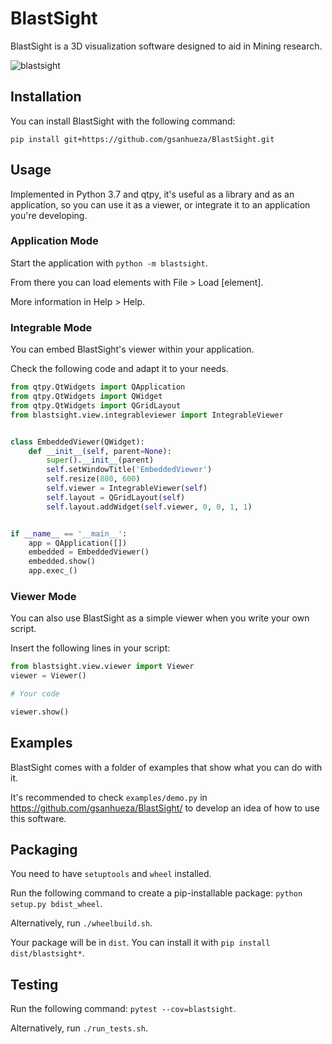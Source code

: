 # BlastSight

BlastSight is a 3D visualization software designed to aid in Mining research.

![blastsight](https://users.dcc.uchile.cl/~gsanhuez/blastsight-app.png)

## Installation

You can install BlastSight with the following command:

`pip install git+https://github.com/gsanhueza/BlastSight.git`

## Usage

Implemented in Python 3.7 and qtpy, it's useful as a library and as an application,
so you can use it as a viewer, or integrate it to an application you're developing.

### Application Mode

Start the application with `python -m blastsight`.

From there you can load elements with File > Load [element].

More information in Help > Help.

### Integrable Mode

You can embed BlastSight's viewer within your application.

Check the following code and adapt it to your needs.

```python
from qtpy.QtWidgets import QApplication
from qtpy.QtWidgets import QWidget
from qtpy.QtWidgets import QGridLayout
from blastsight.view.integrableviewer import IntegrableViewer


class EmbeddedViewer(QWidget):
    def __init__(self, parent=None):
        super().__init__(parent)
        self.setWindowTitle('EmbeddedViewer')
        self.resize(800, 600)
        self.viewer = IntegrableViewer(self)
        self.layout = QGridLayout(self)
        self.layout.addWidget(self.viewer, 0, 0, 1, 1)


if __name__ == '__main__':
    app = QApplication([])
    embedded = EmbeddedViewer()
    embedded.show()
    app.exec_()

```

### Viewer Mode

You can also use BlastSight as a simple viewer when you write your own script.

Insert the following lines in your script:

```python
from blastsight.view.viewer import Viewer
viewer = Viewer()

# Your code

viewer.show()

```

## Examples

BlastSight comes with a folder of examples that show what you can do with it.

It's recommended to check `examples/demo.py` in https://github.com/gsanhueza/BlastSight/
to develop an idea of how to use this software.

## Packaging

You need to have `setuptools` and `wheel` installed.

Run the following command to create a pip-installable package:
`python setup.py bdist_wheel`.

Alternatively, run `./wheelbuild.sh`.

Your package will be in `dist`.
You can install it with `pip install dist/blastsight*`.

## Testing

Run the following command: `pytest --cov=blastsight`.

Alternatively, run `./run_tests.sh`.

